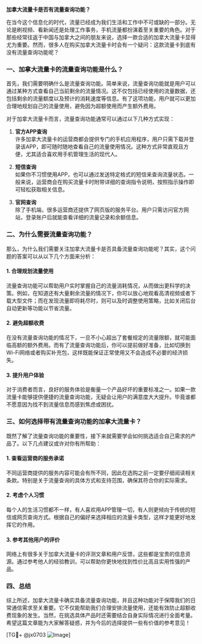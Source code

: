 **加拿大流量卡是否有流量查询功能？**

在当今这个信息化的时代，流量已经成为我们生活和工作中不可或缺的一部分。无论是刷视频、看新闻还是处理工作事务，手机流量都扮演着至关重要的角色。对于那些经常往返于中国与加拿大之间的朋友来说，选择一款合适的加拿大流量卡显得尤为重要。然而，很多人在购买加拿大流量卡时会有一个疑问：这款流量卡到底有没有流量查询功能呢？

### **一、加拿大流量卡的流量查询功能是什么？**

首先，我们需要明确什么是流量查询功能。简单来说，流量查询功能就是用户可以通过某种方式查看自己当前剩余的流量情况。这不仅包括已经使用的流量数据，还包括剩余的流量额度以及预计的消耗速度等信息。有了这项功能，用户就可以更加合理地规划自己的流量使用，避免因为超额使用而产生额外费用。

对于加拿大流量卡而言，流量查询功能通常可以通过以下几种方式实现：

1. **官方APP查询**  
   许多加拿大流量卡的运营商都会提供专门的手机应用程序，用户只需下载并登录该APP，即可随时随地查看自己的流量使用情况。这种方式非常直观且方便，尤其适合喜欢用手机管理生活的现代人。

2. **短信查询**  
   如果你不习惯使用APP，也可以通过发送特定格式的短信来查询流量状态。一般来说，运营商会在购买流量卡时附带详细的查询指令说明，按照指示操作即可轻松获取相关信息。

3. **官网查询**  
   除了手机端，很多运营商还提供了网页版的服务平台。用户只需访问官方网站，登录账户后就能查看详细的流量记录和余额信息。

### **二、为什么需要流量查询功能？**

那么，为什么我们需要关注加拿大流量卡是否具备流量查询功能呢？其实，这个问题的答案可以从以下几个方面来分析：

#### **1. 合理规划流量使用**
   流量查询功能可以帮助用户实时掌握自己的流量消耗情况，从而做出更科学的决策。例如，在知道还有大量剩余流量的情况下，你可以放心地观看高清视频或者下载大型文件；而在发现流量即将耗尽时，则可以及时调整使用策略，比如关闭后台自动更新等功能以节省流量。

#### **2. 避免超额收费**
   在没有流量查询功能的情况下，一旦不小心超出了套餐规定的流量限额，就可能面临高额的额外费用。而有了流量查询功能后，你可以提前做好准备，比如切换到Wi-Fi网络或者购买补充包，这样既能保证正常使用又不会造成不必要的经济损失。

#### **3. 提升用户体验**
   对于消费者而言，良好的服务体验是衡量一个产品好坏的重要标准之一。如果一款流量卡能够提供便捷的流量查询功能，无疑会让用户的满意度大大提升。毕竟谁都不愿意因为找不到流量信息而感到焦虑或困扰。

### **三、如何选择带有流量查询功能的加拿大流量卡？**

既然了解了流量查询功能的重要性，接下来就需要学会如何挑选适合自己需求的产品了。以下几点建议或许对你有所帮助：

#### **1. 查看运营商的服务承诺**
   不同运营商提供的服务内容可能会有所不同，因此在选购之前一定要仔细阅读相关条款。特别是关于流量查询的具体方式和支持范围，确保其符合你的实际需求。

#### **2. 考虑个人习惯**
   每个人的生活习惯都不一样，有人喜欢用APP管理一切，有人则更倾向于传统的短信或网页查询方式。根据自己的偏好来选择相应的流量卡类型，这样才能更好地发挥它的作用。

#### **3. 参考其他用户的评价**
   网络上有很多关于加拿大流量卡的评测文章和用户反馈，这些都是宝贵的信息资源。通过参考他人的经验教训，可以帮助你更快地找到性价比高且实用性强的产品。

### **四、总结**

综上所述，加拿大流量卡确实具备流量查询功能，并且这种功能对于保障我们的日常通信需求至关重要。它不仅能帮助我们合理安排流量使用，还能有效防止超额收费现象的发生。当然，在挑选具体产品时还需要结合自身实际情况进行全面考量。希望这篇文章能为大家解答疑惑，并为今后的选择提供一些有价值的参考意见！

[TG💪+ @jx0703 ![Image](https://github.com/user-attachments/assets/dbca1d08-cadb-493c-b0ec-ad6f7a83f270)]